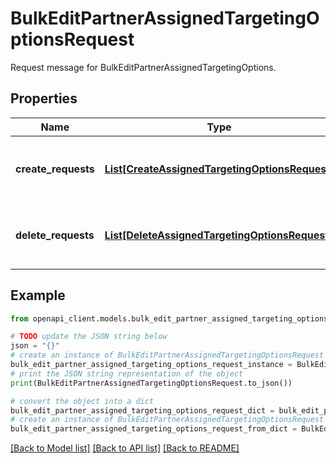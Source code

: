 # BulkEditPartnerAssignedTargetingOptionsRequest

Request message for BulkEditPartnerAssignedTargetingOptions.

## Properties

Name | Type | Description | Notes
------------ | ------------- | ------------- | -------------
**create_requests** | [**List[CreateAssignedTargetingOptionsRequest]**](CreateAssignedTargetingOptionsRequest.md) | The assigned targeting options to create in batch, specified as a list of &#x60;CreateAssignedTargetingOptionsRequest&#x60;. Supported targeting types: * &#x60;TARGETING_TYPE_CHANNEL&#x60; | [optional] 
**delete_requests** | [**List[DeleteAssignedTargetingOptionsRequest]**](DeleteAssignedTargetingOptionsRequest.md) | The assigned targeting options to delete in batch, specified as a list of &#x60;DeleteAssignedTargetingOptionsRequest&#x60;. Supported targeting types: * &#x60;TARGETING_TYPE_CHANNEL&#x60; | [optional] 

## Example

```python
from openapi_client.models.bulk_edit_partner_assigned_targeting_options_request import BulkEditPartnerAssignedTargetingOptionsRequest

# TODO update the JSON string below
json = "{}"
# create an instance of BulkEditPartnerAssignedTargetingOptionsRequest from a JSON string
bulk_edit_partner_assigned_targeting_options_request_instance = BulkEditPartnerAssignedTargetingOptionsRequest.from_json(json)
# print the JSON string representation of the object
print(BulkEditPartnerAssignedTargetingOptionsRequest.to_json())

# convert the object into a dict
bulk_edit_partner_assigned_targeting_options_request_dict = bulk_edit_partner_assigned_targeting_options_request_instance.to_dict()
# create an instance of BulkEditPartnerAssignedTargetingOptionsRequest from a dict
bulk_edit_partner_assigned_targeting_options_request_from_dict = BulkEditPartnerAssignedTargetingOptionsRequest.from_dict(bulk_edit_partner_assigned_targeting_options_request_dict)
```
[[Back to Model list]](../README.md#documentation-for-models) [[Back to API list]](../README.md#documentation-for-api-endpoints) [[Back to README]](../README.md)


